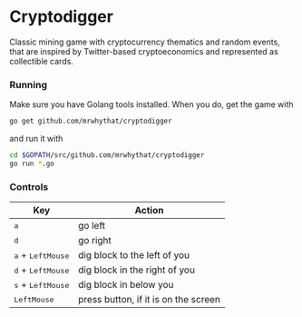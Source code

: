 # Cryptodigger

Classic mining game with cryptocurrency thematics and random events,
that are inspired by Twitter-based cryptoeconomics and represented 
as collectible cards.

### Running

Make sure you have Golang tools installed. 
When you do, get the game with

```bash
go get github.com/mrwhythat/cryptodigger
```

and run it with

```bash
cd $GOPATH/src/github.com/mrwhythat/cryptodigger
go run *.go
```


### Controls

| Key                                  | Action                               |
|--------------------------------------|--------------------------------------|
| <kbd>a</kbd>                         | go left                              |
| <kbd>d</kbd>                         | go right                             |
| <kbd>a</kbd> + <kbd>LeftMouse</kbd>  | dig block to the left of you         |
| <kbd>d</kbd> + <kbd>LeftMouse</kbd>  | dig block in the right of you        |
| <kbd>s</kbd> + <kbd>LeftMouse</kbd>  | dig block in below you               |
| <kbd>LeftMouse</kbd>                 | press button, if it is on the screen |
